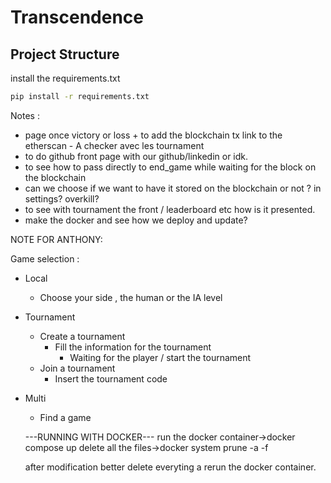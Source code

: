 # Transcendence

## Project Structure


install the requirements.txt
```sh
pip install -r requirements.txt
```
Notes :
- page once victory or loss + to add the blockchain tx link to the etherscan - A checker avec les tournament
- to do github front page with our github/linkedin or idk.
- to see how to pass directly to end_game while waiting for the block on the blockchain
- can we choose if we want to have it stored on the blockchain or not ? in settings? overkill?
- to see with tournament the front / leaderboard etc how is it presented.
- make the docker and see how we deploy and update?

NOTE FOR ANTHONY:

Game selection :

- Local
  - Choose your side , the human or the IA level
- Tournament
  - Create a tournament
    - Fill the information for the tournament
      - Waiting for the player / start the tournament
  - Join a tournament
    - Insert the tournament code
- Multi
  - Find a game


  ---RUNNING WITH DOCKER---
  run the docker container->docker compose up
  delete all the files->docker system prune -a -f

  after modification better delete everyting a rerun the docker container.
